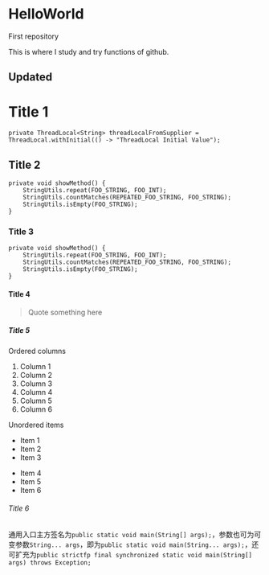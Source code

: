 HelloWorld
==========
First repository

This is where I study and try functions of github.

Updated
----------
# Title 1
```
private ThreadLocal<String> threadLocalFromSupplier = ThreadLocal.withInitial(() -> "ThreadLocal Initial Value");
```
## Title 2
```
private void showMethod() {
    StringUtils.repeat(FOO_STRING, FOO_INT);
    StringUtils.countMatches(REPEATED_FOO_STRING, FOO_STRING);
    StringUtils.isEmpty(FOO_STRING);
}
```
### Title 3
    private void showMethod() {
        StringUtils.repeat(FOO_STRING, FOO_INT);
        StringUtils.countMatches(REPEATED_FOO_STRING, FOO_STRING);
        StringUtils.isEmpty(FOO_STRING);
    }
#### Title 4
> Quote something here
##### Title 5
Ordered columns
1. Column 1
2. Column 2
3. Column 3
4. Column 4
5. Column 5
6. Column 6

Unordered items
* Item 1
* Item 2
* Item 3
- Item 4
- Item 5
- Item 6

###### Title 6
通用入口主方签名为`public static void main(String[] args);`，参数也可为可变参数`String... args`，即为`public static void main(String... args);`，还可扩充为`public strictfp final synchronized static void main(String[] args) throws Exception;`



